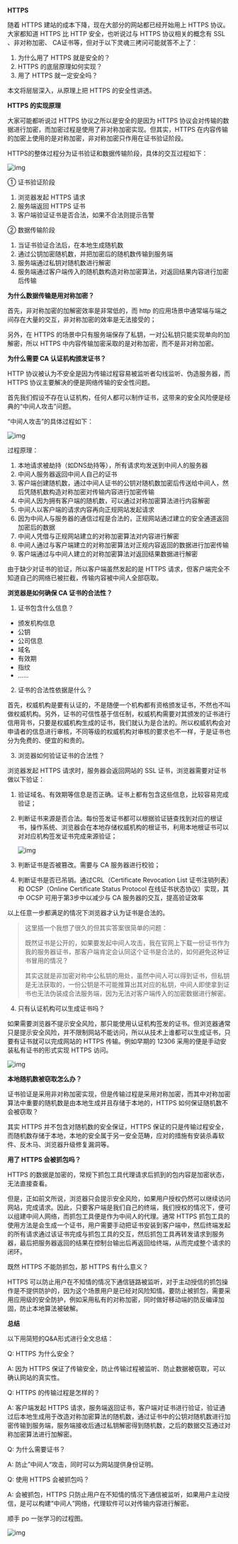 **HTTPS**



随着 HTTPS 建站的成本下降，现在大部分的网站都已经开始用上 HTTPS 协议。大家都知道 HTTPS 比 HTTP 安全，也听说过与 HTTPS 协议相关的概念有 SSL 、非对称加密、 CA证书等，但对于以下灵魂三拷问可能就答不上了：



1. 为什么用了 HTTPS 就是安全的？
2. HTTPS 的底层原理如何实现？
3. 用了 HTTPS 就一定安全吗？



本文将层层深入，从原理上把 HTTPS 的安全性讲透。



**HTTPS 的实现原理**



大家可能都听说过 HTTPS 协议之所以是安全的是因为 HTTPS 协议会对传输的数据进行加密，而加密过程是使用了非对称加密实现。但其实，HTTPS 在内容传输的加密上使用的是对称加密，非对称加密只作用在证书验证阶段。



HTTPS的整体过程分为证书验证和数据传输阶段，具体的交互过程如下：



![img](https://mmbiz.qpic.cn/mmbiz_png/eZzl4LXykQx1ia3RDhjxehB7rEu1U0dgtamzrmWKLrL5e2pNQgSlFe7k44FS11cas5JDqhBVlbsymYWWIlDxv6g/640?wx_fmt=png&tp=webp&wxfrom=5&wx_lazy=1&wx_co=1)



① 证书验证阶段



1. 浏览器发起 HTTPS 请求
2. 服务端返回 HTTPS 证书
3. 客户端验证证书是否合法，如果不合法则提示告警



② 数据传输阶段



1. 当证书验证合法后，在本地生成随机数
2. 通过公钥加密随机数，并把加密后的随机数传输到服务端
3. 服务端通过私钥对随机数进行解密
4. 服务端通过客户端传入的随机数构造对称加密算法，对返回结果内容进行加密后传输



**为什么数据传输是用对称加密？**



首先，非对称加密的加解密效率是非常低的，而 http 的应用场景中通常端与端之间存在大量的交互，非对称加密的效率是无法接受的；



另外，在 HTTPS 的场景中只有服务端保存了私钥，一对公私钥只能实现单向的加解密，所以 HTTPS 中内容传输加密采取的是对称加密，而不是非对称加密。



**为什么需要 CA 认证机构颁发证书？**



HTTP 协议被认为不安全是因为传输过程容易被监听者勾线监听、伪造服务器，而 HTTPS 协议主要解决的便是网络传输的安全性问题。



首先我们假设不存在认证机构，任何人都可以制作证书，这带来的安全风险便是经典的“中间人攻击”问题。



“中间人攻击”的具体过程如下：



![img](https://mmbiz.qpic.cn/mmbiz_png/eZzl4LXykQx1ia3RDhjxehB7rEu1U0dgtkYHHYlMBEWJefYdQTrdpViazAcyNd0gDoV0OOV0qFcE18AibsqMQnxcQ/640?wx_fmt=png&tp=webp&wxfrom=5&wx_lazy=1&wx_co=1)



过程原理：



1. 本地请求被劫持（如DNS劫持等），所有请求均发送到中间人的服务器
2. 中间人服务器返回中间人自己的证书
3. 客户端创建随机数，通过中间人证书的公钥对随机数加密后传送给中间人，然后凭随机数构造对称加密对传输内容进行加密传输
4. 中间人因为拥有客户端的随机数，可以通过对称加密算法进行内容解密
5. 中间人以客户端的请求内容再向正规网站发起请求
6. 因为中间人与服务器的通信过程是合法的，正规网站通过建立的安全通道返回加密后的数据
7. 中间人凭借与正规网站建立的对称加密算法对内容进行解密
8. 中间人通过与客户端建立的对称加密算法对正规内容返回的数据进行加密传输
9. 客户端通过与中间人建立的对称加密算法对返回结果数据进行解密



由于缺少对证书的验证，所以客户端虽然发起的是 HTTPS 请求，但客户端完全不知道自己的网络已被拦截，传输内容被中间人全部窃取。



**浏览器是如何确保 CA 证书的合法性？**



1. 证书包含什么信息？



- 颁发机构信息
- 公钥
- 公司信息
- 域名
- 有效期
- 指纹
- ......



2. 证书的合法性依据是什么？



首先，权威机构是要有认证的，不是随便一个机构都有资格颁发证书，不然也不叫做权威机构。另外，证书的可信性基于信任制，权威机构需要对其颁发的证书进行信用背书，只要是权威机构生成的证书，我们就认为是合法的。所以权威机构会对申请者的信息进行审核，不同等级的权威机构对审核的要求也不一样，于是证书也分为免费的、便宜的和贵的。



3. 浏览器如何验证证书的合法性？



浏览器发起 HTTPS 请求时，服务器会返回网站的 SSL 证书，浏览器需要对证书做以下验证：



1. 验证域名、有效期等信息是否正确。证书上都有包含这些信息，比较容易完成验证；

2. 判断证书来源是否合法。每份签发证书都可以根据验证链查找到对应的根证书，操作系统、浏览器会在本地存储权威机构的根证书，利用本地根证书可以对对应机构签发证书完成来源验证；

   

   ![img](https://mmbiz.qpic.cn/mmbiz_png/eZzl4LXykQx1ia3RDhjxehB7rEu1U0dgtptp20ORiavKrSsQicSmdXbWrFKZbPsK0l2oj3sJRBSRB2GTpkGfI4GKA/640?wx_fmt=png&tp=webp&wxfrom=5&wx_lazy=1&wx_co=1)

   

3. 判断证书是否被篡改。需要与 CA 服务器进行校验；

4. 判断证书是否已吊销。通过CRL（Certificate Revocation List 证书注销列表）和 OCSP（Online Certificate Status Protocol 在线证书状态协议）实现，其中 OCSP 可用于第3步中以减少与 CA 服务器的交互，提高验证效率



以上任意一步都满足的情况下浏览器才认为证书是合法的。



> 这里插一个我想了很久的但其实答案很简单的问题： 
>
> 
>
> 既然证书是公开的，如果要发起中间人攻击，我在官网上下载一份证书作为我的服务器证书，那客户端肯定会认同这个证书是合法的，如何避免这种证书冒用的情况？ 
>
> 
>
> 其实这就是非加密对称中公私钥的用处，虽然中间人可以得到证书，但私钥是无法获取的，一份公钥是不可能推算出其对应的私钥，中间人即使拿到证书也无法伪装成合法服务端，因为无法对客户端传入的加密数据进行解密。



4. 只有认证机构可以生成证书吗？



如果需要浏览器不提示安全风险，那只能使用认证机构签发的证书。但浏览器通常只是提示安全风险，并不限制网站不能访问，所以从技术上谁都可以生成证书，只要有证书就可以完成网站的 HTTPS 传输。例如早期的 12306 采用的便是手动安装私有证书的形式实现 HTTPS 访问。



![img](https://mmbiz.qpic.cn/mmbiz_png/eZzl4LXykQx1ia3RDhjxehB7rEu1U0dgtbibcNo2fmkKGCNh9bapQtaK0iaqdhcFr9QicchWt4IqXZyT2UHfMXVt4A/640?wx_fmt=png&tp=webp&wxfrom=5&wx_lazy=1&wx_co=1)



**本地随机数被窃取怎么办？**



证书验证是采用非对称加密实现，但是传输过程是采用对称加密，而其中对称加密算法中重要的随机数是由本地生成并且存储于本地的，HTTPS 如何保证随机数不会被窃取？



其实 HTTPS 并不包含对随机数的安全保证，HTTPS 保证的只是传输过程安全，而随机数存储于本地，本地的安全属于另一安全范畴，应对的措施有安装杀毒软件、反木马、浏览器升级修复漏洞等。



**用了 HTTPS 会被抓包吗？**



HTTPS 的数据是加密的，常规下抓包工具代理请求后抓到的包内容是加密状态，无法直接查看。



但是，正如前文所说，浏览器只会提示安全风险，如果用户授权仍然可以继续访问网站，完成请求。因此，只要客户端是我们自己的终端，我们授权的情况下，便可以组建中间人网络，而抓包工具便是作为中间人的代理。通常 HTTPS 抓包工具的使用方法是会生成一个证书，用户需要手动把证书安装到客户端中，然后终端发起的所有请求通过该证书完成与抓包工具的交互，然后抓包工具再转发请求到服务器，最后把服务器返回的结果在控制台输出后再返回给终端，从而完成整个请求的闭环。



既然 HTTPS 不能防抓包，那 HTTPS 有什么意义？



HTTPS 可以防止用户在不知情的情况下通信链路被监听，对于主动授信的抓包操作是不提供防护的，因为这个场景用户是已经对风险知情。要防止被抓包，需要采用应用级的安全防护，例如采用私有的对称加密，同时做好移动端的防反编译加固，防止本地算法被破解。



**总结**



以下用简短的Q&A形式进行全文总结：



Q: HTTPS 为什么安全？

A: 因为 HTTPS 保证了传输安全，防止传输过程被监听、防止数据被窃取，可以确认网站的真实性。



Q: HTTPS 的传输过程是怎样的？

A: 客户端发起 HTTPS 请求，服务端返回证书，客户端对证书进行验证，验证通过后本地生成用于改造对称加密算法的随机数，通过证书中的公钥对随机数进行加密传输到服务端，服务端接收后通过私钥解密得到随机数，之后的数据交互通过对称加密算法进行加解密。



Q: 为什么需要证书？

A: 防止”中间人“攻击，同时可以为网站提供身份证明。



Q: 使用 HTTPS 会被抓包吗？

A: 会被抓包，HTTPS 只防止用户在不知情的情况下通信被监听，如果用户主动授信，是可以构建“中间人”网络，代理软件可以对传输内容进行解密。



顺手 po 一张学习的过程图。



![img](https://mmbiz.qpic.cn/mmbiz_jpg/eZzl4LXykQx1ia3RDhjxehB7rEu1U0dgtZRutQUmaC5RrHSJKUSdIPu4fsmibhG8icSSvhC8Itf5adhKeIzRv4JrQ/640?wx_fmt=jpeg&tp=webp&wxfrom=5&wx_lazy=1&wx_co=1)